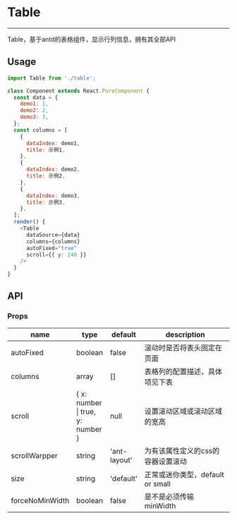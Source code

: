 # Table
---
Table，基于antd的表格组件，显示行列信息，拥有其全部API

## Usage

```js
import Table from './table';

class Component extends React.PureComponent {
  const data = {
    demo1: 1,
    demo2: 2,
    demo3: 3,
  };
  const columns = [
    {
      dataIndex: demo1,
      title: 示例1,
    },
    {
      dataIndex: demo2,
      title: 示例2,
    },
    {
      dataIndex: demo3,
      title: 示例3,
    },
  ];
  render() {
    <Table
      dataSource={data}
      columns={columns}
      autoFixed="true"
      scroll={{ y: 240 }}
    />
  }
}
```

## API

### Props
<table class="table table-bordered table-striped">
  <thead>
    <tr>
      <th style="width: 100px;">name</th>
      <th style="width: 50px;">type</th>
      <th style="width: 50px;">default</th>
      <th>description</th>
    </tr>
  </thead>
  <tbody>
    <tr>
      <td>autoFixed</td>
      <td>boolean</td>
      <td>false</td>
      <td>滚动时是否将表头固定在页面</td>
    </tr>
    <tr>
      <td>columns</td>
      <td>array</td>
      <td>[]</td>
      <td>表格列的配置描述，具体项见下表</td>
    </tr>
    <tr>
      <td>scroll</td>
      <td>{ x: number | true, y: number }</td>
      <td>null</td>
      <td>设置滚动区域或滚动区域的宽高</td>
    </tr>
    <tr>
      <td>scrollWarpper</td>
      <td>string</td>
      <td>'ant-layout'</td>
      <td>为有该属性定义的css的容器设置滚动</td>
    </tr>
    <tr>
      <td>size</td>
      <td>string</td>
      <td>'default'</td>
      <td>正常或迷你类型，default or small</td>
    </tr>
    <tr>
      <td>forceNoMinWidth</td>
      <td>boolean</td>
      <td>false</td>
      <td>是不是必须传输 minWidth</td>
    </tr>
  </tbody>
</table>
